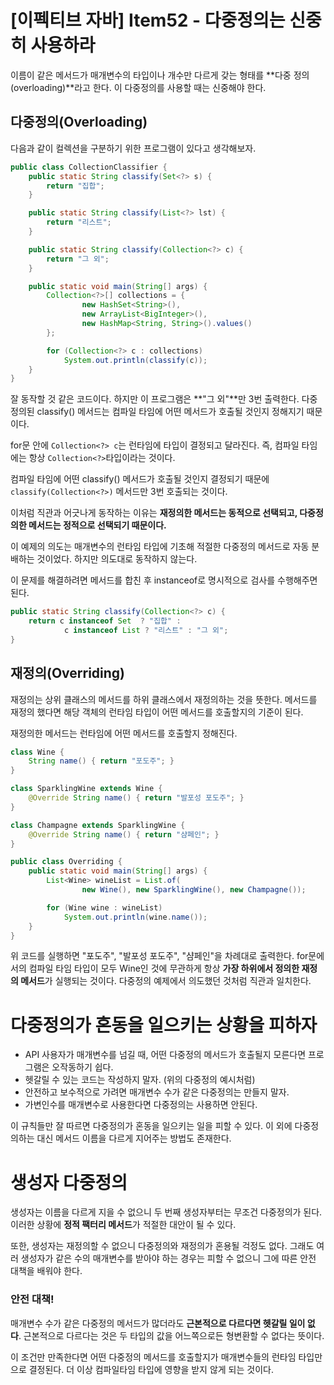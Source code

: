# [이펙티브 자바] Item52 - 다중정의는 신중히 사용하라

이름이 같은 메서드가 매개변수의 타입이나 개수만 다르게 갖는 형태를 **다중 정의(overloading)**라고 한다. 이 다중정의를 사용할 때는 신중해야 한다.

## 다중정의(Overloading)

다음과 같이 컬렉션을 구분하기 위한 프로그램이 있다고 생각해보자.

```java
public class CollectionClassifier {
    public static String classify(Set<?> s) {
        return "집합";
    }

    public static String classify(List<?> lst) {
        return "리스트";
    }

    public static String classify(Collection<?> c) {
        return "그 외";
    }

    public static void main(String[] args) {
        Collection<?>[] collections = {
                new HashSet<String>(),
                new ArrayList<BigInteger>(),
                new HashMap<String, String>().values()
        };

        for (Collection<?> c : collections)
            System.out.println(classify(c));
    }
}
```

잘 동작할 것 같은 코드이다. 하지만 이 프로그램은 **"그 외"**만 3번 출력한다. 다중정의된 classify() 메서드는 컴파일 타임에 어떤 메서드가 호출될 것인지 정해지기 때문이다.

for문 안에 `Collection<?> c`는 런타임에 타입이 결정되고 달라진다. 즉, 컴파일 타임에는 항상 `Collection<?>`타입이라는 것이다.

컴파일 타임에 어떤 classify() 메서드가 호출될 것인지 결정되기 때문에 `classify(Collection<?>)` 메서드만 3번 호출되는 것이다.

이처럼 직관과 어긋나게 동작하는 이유는 **재정의한 메서드는 동적으로 선택되고, 다중정의한 메서드는 정적으로 선택되기 때문이다.**

이 예제의 의도는 매개변수의 런타임 타입에 기초해 적절한 다중정의 메서드로 자동 분배하는 것이었다. 하지만 의도대로 동작하지 않는다.

이 문제를 해결하려면 메서드를 합친 후 instanceof로 명시적으로 검사를 수행해주면 된다.

```java
public static String classify(Collection<?> c) {
    return c instanceof Set  ? "집합" :
            c instanceof List ? "리스트" : "그 외";
}
```

## 재정의(Overriding)

재정의는 상위 클래스의 메서드를 하위 클래스에서 재정의하는 것을 뜻한다. 메서드를 재정의 했다면 해당 객체의 런타임 타입이 어떤 메서드를 호출할지의 기준이 된다.

재정의한 메서드는 런타임에 어떤 메서드를 호출할지 정해진다.

```java
class Wine {
    String name() { return "포도주"; }
}

class SparklingWine extends Wine {
    @Override String name() { return "발포성 포도주"; }
}

class Champagne extends SparklingWine {
    @Override String name() { return "샴페인"; }
}

public class Overriding {
    public static void main(String[] args) {
        List<Wine> wineList = List.of(
                new Wine(), new SparklingWine(), new Champagne());

        for (Wine wine : wineList)
            System.out.println(wine.name());
    }
}
```

위 코드를 실행하면 "포도주", "발포성 포도주", "샴페인"을 차례대로 출력한다. for문에서의 컴파일 타임 타입이 모두 Wine인 것에 무관하게 항상 **가장 하위에서 정의한 재정의 메서드**가 실행되는 것이다. 다중정의 예제에서 의도했던 것처럼 직관과 일치한다.

# 다중정의가 혼동을 일으키는 상황을 피하자

- API 사용자가 매개변수를 넘길 때, 어떤 다중정의 메서드가 호출될지 모른다면 프로그램은 오작동하기 쉽다.
- 헷갈릴 수 있는 코드는 작성하지 말자. (위의 다중정의 예시처럼)
- 안전하고 보수적으로 가려면 매개변수 수가 같은 다중정의는 만들지 말자.
- 가변인수를 매개변수로 사용한다면 다중정의는 사용하면 안된다.

이 규칙들만 잘 따르면 다중정의가 혼동을 일으키는 일을 피할 수 있다. 이 외에 다중정의하는 대신 메서드 이름을 다르게 지어주는 방법도 존재한다.

# 생성자 다중정의

생성자는 이름을 다르게 지을 수 없으니 두 번째 생성자부터는 무조건 다중정의가 된다. 이러한 상황에 **정적 팩터리 메서드**가 적절한 대안이 될 수 있다.

또한, 생성자는 재정의할 수 없으니 다중정의와 재정의가 혼용될 걱정도 없다. 그래도 여러 생성자가 같은 수의 매개변수를 받아야 하는 경우는 피할 수 없으니 그에 따른 안전 대책을 배워야 한다.

### 안전 대책!

매개변수 수가 같은 다중정의 메서드가 많더라도 **근본적으로 다르다면 헷갈릴 일이 없다**. 근본적으로 다르다는 것은 두 타입의 값을 어느쪽으로든 형변환할 수 없다는 뜻이다.

이 조건만 만족한다면 어떤 다중정의 메서드를 호출할지가 매개변수들의 런타임 타입만으로 결정된다. 더 이상 컴파일타임 타입에 영향을 받지 않게 되는 것이다.